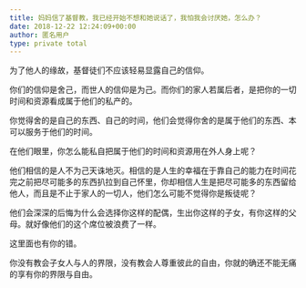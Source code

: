 ```yaml
---
title: 妈妈信了基督教，我已经开始不想和她说话了，我怕我会讨厌她，怎么办？
date: 2018-12-22 12:24:09+00:00
author: 匿名用户
type: private total
---
```

为了他人的缘故，基督徒们不应该轻易显露自己的信仰。

你们的信仰是舍己，而世人的信仰是为己。而你们的家人若属后者，是把你的一切时间和资源看成属于他们的私产的。

你觉得舍的是自己的东西、自己的时间，他们会觉得你舍的是属于他们的东西、本可以服务于他们的时间。

在他们眼里，你怎么能私自把属于他们的时间和资源用在外人身上呢？

他们相信的是人不为己天诛地灭。相信的是人生的幸福在于靠自己的能力在时间花完之前把尽可能多的东西扒拉到自己怀里，你却相信人生是把尽可能多的东西留给他人，而且是不止于家人的一切人，他们怎么可能不觉得你是叛徒呢？

他们会深深的后悔为什么会选择你这样的配偶，生出你这样的子女，有你这样的父母。就好像他们的这个席位被浪费了一样。

这里面也有你的错。

你没有教会子女人与人的界限，没有教会人尊重彼此的自由，你就的确还不能无痛的享有你的界限与自由。


